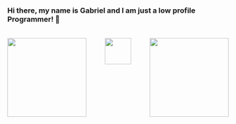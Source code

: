 ### Hi there, my name is Gabriel and I am just a low profile Programmer! 👋

<br>

<div align = "center"> 
<img align = "left" height = "180px" src="https://github-readme-stats.vercel.app/api/top-langs/?username=Gabriel-Panza&hide=dart&theme=tokyonight&show_icons=true))"> </img>
<img align = "right" height = "180px" src="https://github-readme-stats.vercel.app/api?username=Gabriel-Panza&theme=tokyonight&show_icons=true"> </img>
<img align = "center" height = "60px" src="https://komarev.com/ghpvc/?username=Gabriel-Panza&&theme=tokyonight&style=for-the-badge"> </img>
</div>
